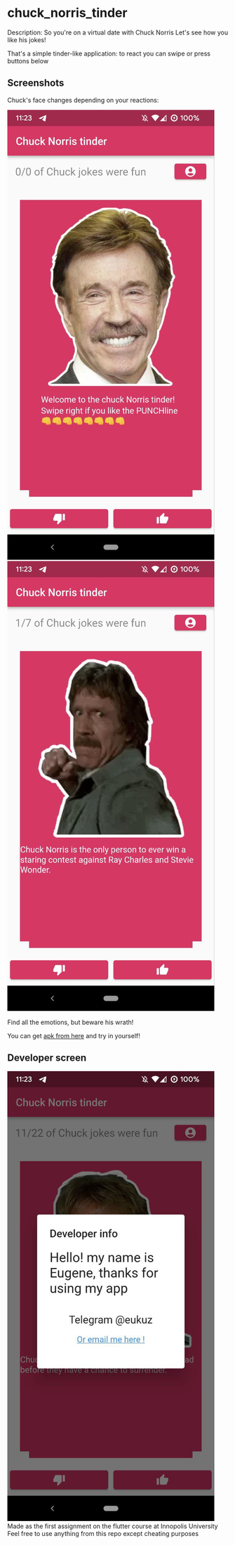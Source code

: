 # chuck_norris_tinder

Description:
So you're on a virtual date with Chuck Norris
Let's see how you like his jokes!

That's a simple tinder-like application: to react you can swipe or press buttons below

## Screenshots

Chuck's face changes depending on your reactions:

![face1](https://github.com/eukuz/chuck_norris_tinder/blob/master/assets/scr1.jpg)
![face5](https://github.com/eukuz/chuck_norris_tinder/blob/master/assets/scr2.jpg)

Find all the emotions, but beware his wrath!

You can get [apk from here](https://github.com/eukuz/chuck_norris_tinder/blob/master/app-release.apk) and try in yourself!

## Developer screen
![developer screen](https://github.com/eukuz/chuck_norris_tinder/blob/master/assets/scr3.jpg)
Made as the first assignment on the flutter course at Innopolis University
Feel free to use anything from this repo except cheating purposes
